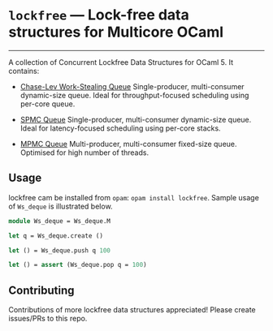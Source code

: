 # `lockfree` — Lock-free data structures for Multicore OCaml
--------------------------------------------------------

A collection of Concurrent Lockfree Data Structures for OCaml 5. It contains:

* [Chase-Lev Work-Stealing Queue](src/ws_deque.mli) Single-producer, multi-consumer dynamic-size queue. Ideal for throughput-focused scheduling using per-core queue. 

* [SPMC Queue](src/spmc_queue.mli) Single-producer, multi-consumer dynamic-size queue. Ideal for latency-focused scheduling using per-core stacks. 

* [MPMC Queue](src/mpmc_queue.mli) Multi-producer, multi-consumer fixed-size queue. Optimised for high number of threads.
  
## Usage

lockfree cam be installed from `opam`: `opam install lockfree`. Sample usage of
`Ws_deque` is illustrated below.

```ocaml
module Ws_deque = Ws_deque.M

let q = Ws_deque.create ()

let () = Ws_deque.push q 100

let () = assert (Ws_deque.pop q = 100)
```

## Contributing

Contributions of more lockfree data structures appreciated! Please create
issues/PRs to this repo.